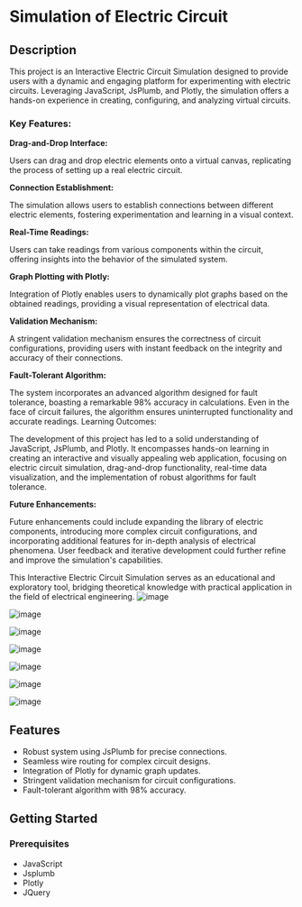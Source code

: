 # Simulation of Electric Circuit

## Description
This project is an Interactive Electric Circuit Simulation designed to provide users with a dynamic and engaging platform for experimenting with electric circuits. Leveraging JavaScript, JsPlumb, and Plotly, the simulation offers a hands-on experience in creating, configuring, and analyzing virtual circuits.

<h3>Key Features:</h3>

**Drag-and-Drop Interface:**

Users can drag and drop electric elements onto a virtual canvas, replicating the process of setting up a real electric circuit.

**Connection Establishment:**

The simulation allows users to establish connections between different electric elements, fostering experimentation and learning in a visual context.

**Real-Time Readings:**

Users can take readings from various components within the circuit, offering insights into the behavior of the simulated system.

**Graph Plotting with Plotly:**

Integration of Plotly enables users to dynamically plot graphs based on the obtained readings, providing a visual representation of electrical data.

**Validation Mechanism:**

A stringent validation mechanism ensures the correctness of circuit configurations, providing users with instant feedback on the integrity and accuracy of their connections.

**Fault-Tolerant Algorithm:**

The system incorporates an advanced algorithm designed for fault tolerance, boasting a remarkable 98% accuracy in calculations. Even in the face of circuit failures, the algorithm ensures uninterrupted functionality and accurate readings.
Learning Outcomes:

The development of this project has led to a solid understanding of JavaScript, JsPlumb, and Plotly. It encompasses hands-on learning in creating an interactive and visually appealing web application, focusing on electric circuit simulation, drag-and-drop functionality, real-time data visualization, and the implementation of robust algorithms for fault tolerance.

**Future Enhancements:**

Future enhancements could include expanding the library of electric components, introducing more complex circuit configurations, and incorporating additional features for in-depth analysis of electrical phenomena. User feedback and iterative development could further refine and improve the simulation's capabilities.

This Interactive Electric Circuit Simulation serves as an educational and exploratory tool, bridging theoretical knowledge with practical application in the field of electrical engineering.
![image](https://github.com/Monachaudhary/Simulation-of-Virtual-Electric-lab/assets/96776726/66945172-a144-42dd-aa12-f3d2b1b86556)

![image](https://github.com/Monachaudhary/Simulation-of-Virtual-Electric-lab/assets/96776726/953f4e7a-7095-42f0-a6c0-486ae51e45b3)

![image](https://github.com/Monachaudhary/Simulation-of-Virtual-Electric-lab/assets/96776726/3a365697-d857-4fc9-8cf5-81cd14c614a4)

![image](https://github.com/Monachaudhary/Simulation-of-Virtual-Electric-lab/assets/96776726/028abe0a-6224-442a-9857-5bcb36888a87)

![image](https://github.com/Monachaudhary/Simulation-of-Virtual-Electric-lab/assets/96776726/e0adb280-85df-4cfa-a74b-d05995ebfbde)

![image](https://github.com/Monachaudhary/Simulation-of-Virtual-Electric-lab/assets/96776726/be7540ed-8fe6-433b-9c4f-332ba2ce1971)

![image](https://github.com/Monachaudhary/Simulation-of-Virtual-Electric-lab/assets/96776726/5baefe82-002d-4b24-964c-f732da102ac7)

## Features

- Robust system using JsPlumb for precise connections.
- Seamless wire routing for complex circuit designs.
- Integration of Plotly for dynamic graph updates.
- Stringent validation mechanism for circuit configurations.
- Fault-tolerant algorithm with 98% accuracy.

## Getting Started

### Prerequisites

- JavaScript
- Jsplumb
- Plotly
- JQuery


